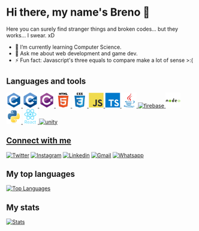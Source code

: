 # Hi there, my name's Breno 👋

Here you can surely find stranger things and broken codes... but they works... I swear. xD

- 🌱 I’m currently learning Computer Science.
- 💬 Ask me about web development and game dev.
- ⚡ Fun fact: Javascript's three equals to compare make a lot of sense >:(

## Languages and tools
<p align="left">
  <a href="https://www.cprogramming.com/" target="_blank" rel="noreferrer">
    <img src="https://raw.githubusercontent.com/devicons/devicon/master/icons/c/c-original.svg" alt="c" width="40" height="40"/>
  </a>
  <a href="https://www.w3schools.com/cpp/" target="_blank" rel="noreferrer">
    <img src="https://raw.githubusercontent.com/devicons/devicon/master/icons/cplusplus/cplusplus-original.svg" alt="cplusplus" width="40" height="40"/>
  </a>
  <a href="https://www.w3schools.com/cs/" target="_blank" rel="noreferrer">
    <img src="https://raw.githubusercontent.com/devicons/devicon/master/icons/csharp/csharp-original.svg" alt="csharp" width="40" height="40"/>
  </a>
  <a href="https://www.w3.org/html/" target="_blank" rel="noreferrer">
    <img src="https://raw.githubusercontent.com/devicons/devicon/master/icons/html5/html5-original-wordmark.svg" alt="html5" width="40" height="40"/>
  </a>
  <a href="https://www.w3schools.com/css/" target="_blank" rel="noreferrer">
    <img src="https://raw.githubusercontent.com/devicons/devicon/master/icons/css3/css3-original-wordmark.svg" alt="css3" width="40" height="40"/>
  </a>
  <a href="https://developer.mozilla.org/en-US/docs/Web/JavaScript" target="_blank" rel="noreferrer">
    <img src="https://raw.githubusercontent.com/devicons/devicon/master/icons/javascript/javascript-original.svg" alt="javascript" width="40" height="40"/>
  </a>
  <a href="https://www.typescriptlang.org/" target="_blank" rel="noreferrer">
    <img src="https://raw.githubusercontent.com/devicons/devicon/master/icons/typescript/typescript-original.svg" alt="typescript" width="40" height="40"/>
  </a>
  <a href="https://www.java.com" target="_blank" rel="noreferrer">
    <img src="https://raw.githubusercontent.com/devicons/devicon/master/icons/java/java-original.svg" alt="java" width="40" height="40"/>
  </a>
  <a href="https://firebase.google.com/" target="_blank" rel="noreferrer">
    <img src="https://www.vectorlogo.zone/logos/firebase/firebase-icon.svg" alt="firebase" width="40" height="40"/>
  </a>
  <a href="https://nodejs.org" target="_blank" rel="noreferrer">
    <img src="https://raw.githubusercontent.com/devicons/devicon/master/icons/nodejs/nodejs-original-wordmark.svg" alt="nodejs" width="40" height="40"/>
  </a>
  <a href="https://www.python.org" target="_blank" rel="noreferrer">
    <img src="https://raw.githubusercontent.com/devicons/devicon/master/icons/python/python-original.svg" alt="python" width="40" height="40"/>
  </a>
  <a href="https://reactjs.org/" target="_blank" rel="noreferrer">
    <img src="https://raw.githubusercontent.com/devicons/devicon/master/icons/react/react-original-wordmark.svg" alt="react" width="40" height="40"/>
  </a>
  <a href="https://unity.com/" target="_blank" rel="noreferrer">
    <img src="https://www.vectorlogo.zone/logos/unity3d/unity3d-icon.svg" alt="unity" width="40" height="40"/
  </a>
</p>

## Connect with me
[![Twitter](https://img.shields.io/badge/Twitter-blue.svg?style=for-the-badge&logo=twitter&logoColor=white)](https://twitter.com/brenu_levi)
[![Instagram](https://img.shields.io/badge/Instagram-purple.svg?style=for-the-badge&logo=instagram&logoColor=white)](https://instagram.com/brenu_levi)
[![Linkedin](https://img.shields.io/badge/LinkedIn-blue?style=for-the-badge&logo=Linkedin)](https://www.linkedin.com/in/brenulevi/)
[![Gmail](https://img.shields.io/badge/Gmail-c14438?style=for-the-badge&logo=Gmail&logoColor=white)](mailto:brenosoares4303@gmail.com)
[![Whatsapp](https://img.shields.io/badge/Whatsapp-green?style=for-the-badge&logo=Whatsapp&logoColor=white)](https://api.whatsapp.com/send?phone=49999728433&text=Hi!)

## My top languages
[![Top Languages](https://github-readme-stats.vercel.app/api/top-langs/?username=brenulevi&layout=compact&theme=vue&hide=shaderlab,hlsl&langs_count=7)](https://github.com/BrenuLevi?tab=repositories)

## My stats 
[![Stats](https://github-readme-stats.vercel.app/api?username=brenulevi&show_icons=true&theme=vue)](https://github.com/BrenuLevi)
